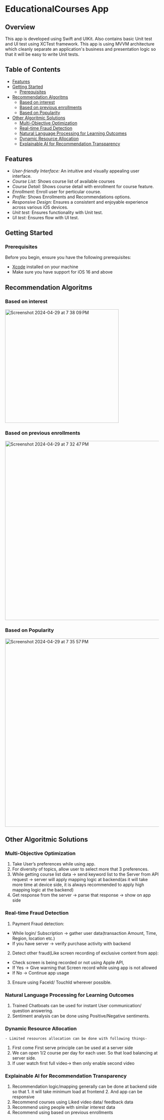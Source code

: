 # EducationalCourses App

## Overview

This app is developed using Swift and UIKit. Also contains basic Unit test and UI test using XCTest framework. This app is using MVVM architecture which cleanly separate an application's business and presentation logic so that it will be easy to write Unit tests.

## Table of Contents

- [Features](#features)
- [Getting Started](#getting-started)
  - [Prerequisites](#prerequisites)
- [Recommendation Algoritms](#Recommendation-Algoritms)
  - [Based on interest](#Based-on-interest)
  - [Based on previous enrollments](#Based-on-previous-enrollments)
  - [Based on Popularity](#Based-on-Popularity)
- [Other Algoritmic Solutions](#Other-Algoritmic-Solutions)
  - [Multi-Objective Optimization](#Multi-Objective-Optimization)
  - [Real-time Fraud Detection](#Real-time-Fraud-Detection)
  - [Natural Language Processing for Learning Outcomes](#Natural-Language-Processing-for-Learning-Outcomes)
  - [Dynamic Resource Allocation](#Dynamic-Resource-Allocation)
  - [Explainable AI for Recommendation Transparency](#Explainable-AI-for-Recommendation-Transparency)


## Features

- *User-friendly Interface:* An intuitive and visually appealing user interface.
- *Course List:* Shows course list of available courses
- *Course Detail:* Shows course detail with enrollment for course feature.
- *Enrollment:* Enroll user for perticular course.
- *Profile:* Shows Enrollments and Recommendations options.
- *Responsive Design:* Ensures a consistent and enjoyable experience across various iOS devices.
- *Unit test:* Ensures functionality with Unit test.
- *UI test:* Ensures flow with UI test.


## Getting Started

### Prerequisites

Before you begin, ensure you have the following prerequisites:

- [Xcode](https://developer.apple.com/xcode/) installed on your machine
- Make sure you have support for iOS 16 and above


## Recommendation Algoritms

### Based on interest
<img width="372" alt="Screenshot 2024-04-29 at 7 38 09 PM" src="https://github.com/PrajaktaJ93/EducationalCoursesApp/assets/117655777/bac4bb4a-689c-42e6-86a0-c8ef584ce49c">

### Based on previous enrollments
<img width="587" alt="Screenshot 2024-04-29 at 7 32 47 PM" src="https://github.com/PrajaktaJ93/EducationalCoursesApp/assets/117655777/6c49697a-5a80-42ff-9b1d-c9c124c8a0fa">

### Based on Popularity
<img width="617" alt="Screenshot 2024-04-29 at 7 35 57 PM" src="https://github.com/PrajaktaJ93/EducationalCoursesApp/assets/117655777/1b530cff-4936-449b-aa43-bcb93c9ef754">


## Other Algoritmic Solutions

### Multi-Objective Optimization
1. Take User’s preferences while using app.
2. For diversity of topics, allow user to select more that 3 preferences.
3. While getting course list data -> send keyword list to the Server from API request -> server will apply mapping logic at backend(as it will take more time at device side, it is always recommended to apply high mapping logic at the backend)
4. Get response from the server -> parse that response -> show on app side

### Real-time Fraud Detection
1. Payment Fraud detection:
- While login/ Subscription -> gather user data(transaction Amount, Time, Region, location etc.)
- If you have server -> verify purchase activity with backend

2. Detect other fraud(Like screen recording of exclusive content from app):
- Check screen is being recorded or not using Apple API, 
- If Yes -> Give warning that Screen record while using app is not allowed
- If No -> Continue app usage

3. Ensure using FaceId/ TouchId wherever possible.

### Natural Language Processing for Learning Outcomes
1. Trained Chatboats can be used for instant User communication/ question answering.
2. Sentiment analysis can be done using Positive/Negative sentiments.

### Dynamic Resource Allocation

    - Limited resources allocation can be done with following things-
1. First come First serve principle can be used at a server side
2. We can open 1/2 course per day for each user. So that load balancing at server side.
3. If user watch first full video-> then only enable second video

### Explainable AI for Recommendation Transparency
1. Recommendation logic/mapping generally can be done at backend side so that 1. it will take minimum load at frontend 2. And app can be responsive
2. Recommend courses using Liked video data/ feedback data
3. Recommend using people with similar interest data
4. Recommend using based on previous enrollments
  

